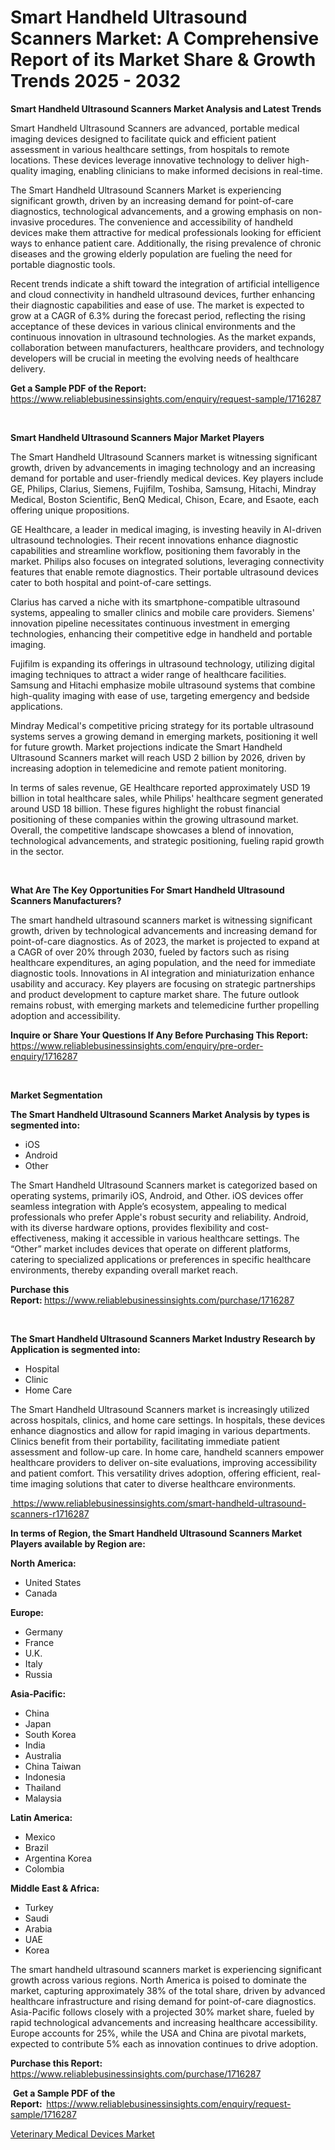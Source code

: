 <p><h1>Smart Handheld Ultrasound Scanners Market: A Comprehensive Report of its Market Share & Growth Trends 2025 - 2032</h1></p><p><strong>Smart Handheld Ultrasound Scanners Market Analysis and Latest Trends</strong></p>
<p><p>Smart Handheld Ultrasound Scanners are advanced, portable medical imaging devices designed to facilitate quick and efficient patient assessment in various healthcare settings, from hospitals to remote locations. These devices leverage innovative technology to deliver high-quality imaging, enabling clinicians to make informed decisions in real-time.</p><p>The Smart Handheld Ultrasound Scanners Market is experiencing significant growth, driven by an increasing demand for point-of-care diagnostics, technological advancements, and a growing emphasis on non-invasive procedures. The convenience and accessibility of handheld devices make them attractive for medical professionals looking for efficient ways to enhance patient care. Additionally, the rising prevalence of chronic diseases and the growing elderly population are fueling the need for portable diagnostic tools.</p><p>Recent trends indicate a shift toward the integration of artificial intelligence and cloud connectivity in handheld ultrasound devices, further enhancing their diagnostic capabilities and ease of use. The market is expected to grow at a CAGR of 6.3% during the forecast period, reflecting the rising acceptance of these devices in various clinical environments and the continuous innovation in ultrasound technologies. As the market expands, collaboration between manufacturers, healthcare providers, and technology developers will be crucial in meeting the evolving needs of healthcare delivery.</p></p>
<p><strong>Get a Sample PDF of the Report:&nbsp;</strong> <a href="https://www.reliablebusinessinsights.com/enquiry/request-sample/1716287?utm_campaign=3439&utm_medium=2&utm_source=Github&utm_content=ia&utm_term=28032025&utm_id=smart-handheld-ultrasound-scanners">https://www.reliablebusinessinsights.com/enquiry/request-sample/1716287</a></p>
<p>&nbsp;</p>
<p><strong>Smart Handheld Ultrasound Scanners Major Market Players</strong></p>
<p><p>The Smart Handheld Ultrasound Scanners market is witnessing significant growth, driven by advancements in imaging technology and an increasing demand for portable and user-friendly medical devices. Key players include GE, Philips, Clarius, Siemens, Fujifilm, Toshiba, Samsung, Hitachi, Mindray Medical, Boston Scientific, BenQ Medical, Chison, Ecare, and Esaote, each offering unique propositions.</p><p>GE Healthcare, a leader in medical imaging, is investing heavily in AI-driven ultrasound technologies. Their recent innovations enhance diagnostic capabilities and streamline workflow, positioning them favorably in the market. Philips also focuses on integrated solutions, leveraging connectivity features that enable remote diagnostics. Their portable ultrasound devices cater to both hospital and point-of-care settings.</p><p>Clarius has carved a niche with its smartphone-compatible ultrasound systems, appealing to smaller clinics and mobile care providers. Siemens' innovation pipeline necessitates continuous investment in emerging technologies, enhancing their competitive edge in handheld and portable imaging.</p><p>Fujifilm is expanding its offerings in ultrasound technology, utilizing digital imaging techniques to attract a wider range of healthcare facilities. Samsung and Hitachi emphasize mobile ultrasound systems that combine high-quality imaging with ease of use, targeting emergency and bedside applications.</p><p>Mindray Medical's competitive pricing strategy for its portable ultrasound systems serves a growing demand in emerging markets, positioning it well for future growth. Market projections indicate the Smart Handheld Ultrasound Scanners market will reach USD 2 billion by 2026, driven by increasing adoption in telemedicine and remote patient monitoring.</p><p>In terms of sales revenue, GE Healthcare reported approximately USD 19 billion in total healthcare sales, while Philips' healthcare segment generated around USD 18 billion. These figures highlight the robust financial positioning of these companies within the growing ultrasound market. Overall, the competitive landscape showcases a blend of innovation, technological advancements, and strategic positioning, fueling rapid growth in the sector.</p></p>
<p>&nbsp;</p>
<p><strong>What Are The Key Opportunities For Smart Handheld Ultrasound Scanners Manufacturers?</strong></p>
<p><p>The smart handheld ultrasound scanners market is witnessing significant growth, driven by technological advancements and increasing demand for point-of-care diagnostics. As of 2023, the market is projected to expand at a CAGR of over 20% through 2030, fueled by factors such as rising healthcare expenditures, an aging population, and the need for immediate diagnostic tools. Innovations in AI integration and miniaturization enhance usability and accuracy. Key players are focusing on strategic partnerships and product development to capture market share. The future outlook remains robust, with emerging markets and telemedicine further propelling adoption and accessibility.</p></p>
<p><strong>Inquire or Share Your Questions If Any Before Purchasing This Report:</strong> <a href="https://www.reliablebusinessinsights.com/enquiry/pre-order-enquiry/1716287?utm_campaign=3439&utm_medium=2&utm_source=Github&utm_content=ia&utm_term=28032025&utm_id=smart-handheld-ultrasound-scanners">https://www.reliablebusinessinsights.com/enquiry/pre-order-enquiry/1716287</a></p>
<p>&nbsp;</p>
<p><strong>Market Segmentation</strong></p>
<p><strong>The Smart Handheld Ultrasound Scanners Market Analysis by types is segmented into:</strong></p>
<p><ul><li>iOS</li><li>Android</li><li>Other</li></ul></p>
<p><p>The Smart Handheld Ultrasound Scanners market is categorized based on operating systems, primarily iOS, Android, and Other. iOS devices offer seamless integration with Apple’s ecosystem, appealing to medical professionals who prefer Apple's robust security and reliability. Android, with its diverse hardware options, provides flexibility and cost-effectiveness, making it accessible in various healthcare settings. The “Other” market includes devices that operate on different platforms, catering to specialized applications or preferences in specific healthcare environments, thereby expanding overall market reach.</p></p>
<p><strong>Purchase this Report:&nbsp;</strong><a href="https://www.reliablebusinessinsights.com/purchase/1716287?utm_campaign=3439&utm_medium=2&utm_source=Github&utm_content=ia&utm_term=28032025&utm_id=smart-handheld-ultrasound-scanners">https://www.reliablebusinessinsights.com/purchase/1716287</a></p>
<p>&nbsp;</p>
<p><strong>The Smart Handheld Ultrasound Scanners Market Industry Research by Application is segmented into:</strong></p>
<p><ul><li>Hospital</li><li>Clinic</li><li>Home Care</li></ul></p>
<p><p>The Smart Handheld Ultrasound Scanners market is increasingly utilized across hospitals, clinics, and home care settings. In hospitals, these devices enhance diagnostics and allow for rapid imaging in various departments. Clinics benefit from their portability, facilitating immediate patient assessment and follow-up care. In home care, handheld scanners empower healthcare providers to deliver on-site evaluations, improving accessibility and patient comfort. This versatility drives adoption, offering efficient, real-time imaging solutions that cater to diverse healthcare environments.</p></p>
<p><a href="https://www.reliablebusinessinsights.com/smart-handheld-ultrasound-scanners-r1716287?utm_campaign=3439&utm_medium=2&utm_source=Github&utm_content=ia&utm_term=28032025&utm_id=smart-handheld-ultrasound-scanners">&nbsp;https://www.reliablebusinessinsights.com/smart-handheld-ultrasound-scanners-r1716287</a></p>
<p><strong>In terms of Region, the Smart Handheld Ultrasound Scanners Market Players available by Region are:</strong></p>
<p>
    <p> <strong> North America: </strong>
        <ul>
            <li>United States</li>
            <li>Canada</li>
        </ul>
        </p> 
    <p> <strong> Europe: </strong>
        <ul>
            <li>Germany</li>
            <li>France</li>
            <li>U.K.</li>
            <li>Italy</li>
            <li>Russia</li>
        </ul>
        </p> 
    <p> <strong> Asia-Pacific: </strong>
        <ul>
            <li>China</li>
            <li>Japan</li>
            <li>South Korea</li>
            <li>India</li>
            <li>Australia</li>
            <li>China Taiwan</li>
            <li>Indonesia</li>
            <li>Thailand</li>
            <li>Malaysia</li>
        </ul>
        </p> 
    <p> <strong> Latin America: </strong>
        <ul>
            <li>Mexico</li>
            <li>Brazil</li>
            <li>Argentina Korea</li>
            <li>Colombia</li>
        </ul>
        </p> 
    <p> <strong> Middle East & Africa: </strong>
        <ul>
            <li>Turkey</li>
            <li>Saudi</li>
            <li>Arabia</li>
            <li>UAE</li>
            <li>Korea</li>
        </ul>
    </p>
    </p>
<p><p>The smart handheld ultrasound scanners market is experiencing significant growth across various regions. North America is poised to dominate the market, capturing approximately 38% of the total share, driven by advanced healthcare infrastructure and rising demand for point-of-care diagnostics. Asia-Pacific follows closely with a projected 30% market share, fueled by rapid technological advancements and increasing healthcare accessibility. Europe accounts for 25%, while the USA and China are pivotal markets, expected to contribute 5% each as innovation continues to drive adoption.</p></p>
<p><strong>Purchase this Report: </strong><a href="https://www.reliablebusinessinsights.com/purchase/1716287?utm_campaign=3439&utm_medium=2&utm_source=Github&utm_content=ia&utm_term=28032025&utm_id=smart-handheld-ultrasound-scanners">https://www.reliablebusinessinsights.com/purchase/1716287</a></p>
<p>&nbsp;<strong>Get a Sample PDF of the Report:&nbsp;&nbsp;</strong><a href="https://www.reliablebusinessinsights.com/enquiry/request-sample/1716287?utm_campaign=3439&utm_medium=2&utm_source=Github&utm_content=ia&utm_term=28032025&utm_id=smart-handheld-ultrasound-scanners">https://www.reliablebusinessinsights.com/enquiry/request-sample/1716287</a></p>
<p><strong></strong></p>
<p><p><a href="https://github.com/bedelibekwe58/Market-Research-Report-List-1/blob/main/veterinary-medical-devices-market.md?utm_campaign=3439&utm_medium=2&utm_source=Github&utm_content=ia&utm_term=28032025&utm_id=smart-handheld-ultrasound-scanners">Veterinary Medical Devices Market</a></p></p>